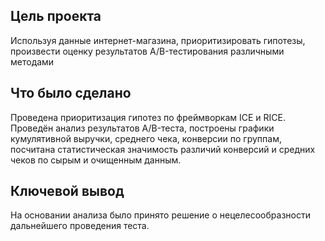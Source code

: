 ## Цель проекта

Используя данные интернет-магазина, приоритизировать гипотезы, произвести оценку результатов A/B-тестирования различными методами

## Что было сделано

Проведена приоритизация гипотез по фреймворкам ICE и RICE. Проведён анализ результатов A/B-теста, построены графики кумулятивной выручки, среднего чека, конверсии по группам, посчитана статистическая значимость различий конверсий и средних чеков по сырым и очищенным данным.

## Ключевой вывод

На основании анализа было принято решение о нецелесообразности дальнейшего проведения теста.
